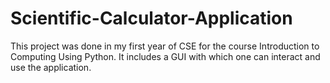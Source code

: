 # Scientific-Calculator-Application
This project was done in my first year of CSE for the course Introduction to Computing Using Python.
It includes a GUI with which one can interact and use the application. 
